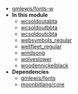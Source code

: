 - [gmlewis/fonts-w](gmlewis/fonts-w/)
- **In this module**
  - [wcsoldoutabta](gmlewis/fonts-w/wcsoldoutabta/members)
  - [wcsoldoutbbta](gmlewis/fonts-w/wcsoldoutbbta/members)
  - [wcsoldoutcbta](gmlewis/fonts-w/wcsoldoutcbta/members)
  - [websymbols\_regular](gmlewis/fonts-w/websymbols_regular/members)
  - [wellfleet\_regular](gmlewis/fonts-w/wellfleet_regular/members)
  - [windsong](gmlewis/fonts-w/windsong/members)
  - [wolveslower](gmlewis/fonts-w/wolveslower/members)
  - [woodennickelblack](gmlewis/fonts-w/woodennickelblack/members)
- **Dependencies**
  - [gmlewis/fonts](gmlewis/fonts/)
  - [moonbitlang/core](moonbitlang/core/)